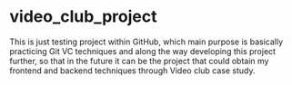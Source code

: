 # video_club_project

This is just testing project within GitHub, which main purpose is basically practicing Git VC techniques and along the way developing this project further, so that in the future it can be the project that could obtain my frontend and backend techniques through Video club case study.

